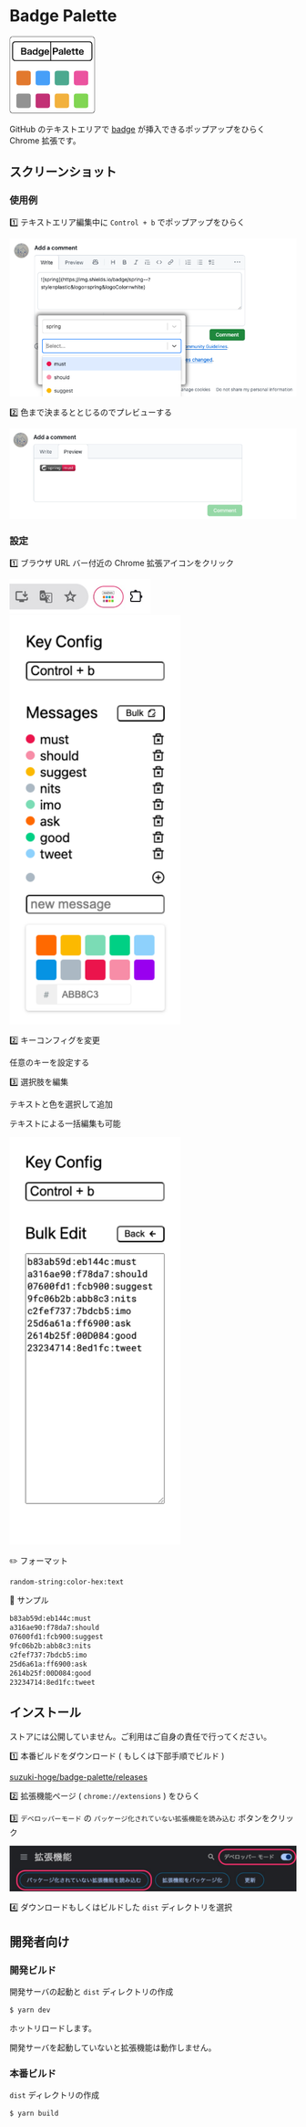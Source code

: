 # Badge Palette

<img src="./doc/logo-border.png" alt="logo" width="150px">

GitHub のテキストエリアで [badge](https://shields.io/badges/static-badge) が挿入できるポップアップをひらく Chrome 拡張です。

## スクリーンショット

### 使用例

1️⃣ テキストエリア編集中に `Control + b` でポップアップをひらく

![capture1](./doc/select.png)

2️⃣ 色まで決まるととじるのでプレビューする

![capture2](./doc/preview.png)

### 設定

1️⃣ ブラウザ URL バー付近の Chrome 拡張アイコンをクリック

<img src="./doc/icon-guide.jpg" alt="icon" height="60px">

<img src="./doc/popup.png" alt="capture3" width="300px">

2️⃣ キーコンフィグを変更

任意のキーを設定する

3️⃣ 選択肢を編集

テキストと色を選択して追加

テキストによる一括編集も可能

<img src="./doc/bulk.png" alt="bulk" width="300px">

✏️ フォーマット

```
random-string:color-hex:text
```

🎨 サンプル

```
b83ab59d:eb144c:must
a316ae90:f78da7:should
07600fd1:fcb900:suggest
9fc06b2b:abb8c3:nits
c2fef737:7bdcb5:imo
25d6a61a:ff6900:ask
2614b25f:00D084:good
23234714:8ed1fc:tweet
```

## インストール

ストアには公開していません。ご利用はご自身の責任で行ってください。

1️⃣ 本番ビルドをダウンロード ( もしくは下部手順でビルド )

[suzuki-hoge/badge-palette/releases](https://github.com/suzuki-hoge/badge-palette/releases/tag/1.0.0)

2️⃣ 拡張機能ページ ( `chrome://extensions` ) をひらく

3️⃣ `デベロッパーモード` の `パッケージ化されていない拡張機能を読み込む` ボタンをクリック

![chrome](./doc/chrome-guide.jpg)

4️⃣ ダウンロードもしくはビルドした `dist` ディレクトリを選択

## 開発者向け

### 開発ビルド

開発サーバの起動と `dist` ディレクトリの作成

```
$ yarn dev
```

ホットリロードします。

開発サーバを起動していないと拡張機能は動作しません。

### 本番ビルド

`dist` ディレクトリの作成

```
$ yarn build
```

